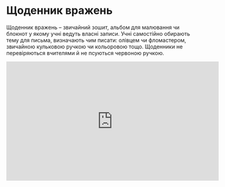 # Щоденник вражень

Щоденник вражень – звичайний зошит, альбом для малювання чи блокнот у якому учні ведуть власні записи. Учні самостійно обирають тему для письма, визначають чим писати: олівцем чи фломастером, звичайною кульковою ручкою чи кольоровою тощо. Щоденники не перевіряються вчителями й не псуються червоною ручкою.  

<p align="center"><iframe width="560" height="315" src="https://www.youtube.com/embed/N4uOwJ-lbCI?ecver=1" frameborder="0" allowfullscreen></iframe></p>